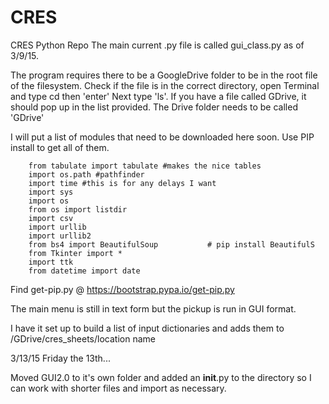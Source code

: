 # CRES
CRES Python Repo
The main current .py file is called gui_class.py as of 3/9/15.

The program requires there to be a GoogleDrive folder to be in the root file of the filesystem. 
Check if the file is in the correct directory, open Terminal and type cd then 'enter'
Next type 'ls'. If you have a file called GDrive, it should pop up in the list provided. The Drive folder needs to be called 'GDrive'


I will put a list of modules that need to be downloaded here soon. Use PIP install to get all of them. 

		from tabulate import tabulate #makes the nice tables
		import os.path #pathfinder
		import time #this is for any delays I want
		import sys
		import os
		from os import listdir
		import csv
		import urllib
		import urllib2
		from bs4 import BeautifulSoup           # pip install BeautifulS
		from Tkinter import *
		import ttk
		from datetime import date

Find get-pip.py @ https://bootstrap.pypa.io/get-pip.py



The main menu is still in text form but the pickup is run in GUI format. 

I have it set up to build a list of input dictionaries and adds them to /GDrive/cres_sheets/location name


3/13/15
Friday the 13th... 

Moved GUI2.0 to it's own folder and added an __init__.py to the directory so I can work with shorter files and import as necessary. 

